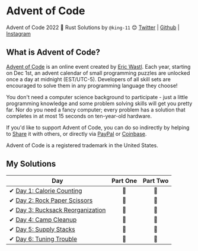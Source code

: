 # Advent of Code
Advent of Code 2022 🎄 Rust Solutions by
`@king-11` 😊 [Twitter](https://twitter.com/1108King) | [Github](https://github.com/king-11) | [Instagram](https://instagram.com/cryptic_sniper)


## What is Advent of Code?
[Advent of Code](http://adventofcode.com) is an online event created by [Eric Wastl](https://twitter.com/ericwastl). Each year, starting on Dec 1st, an advent calendar of small programming puzzles are unlocked once a day at midnight (EST/UTC-5). Developers of all skill sets are encouraged to solve them in any programming language they choose!

You don't need a computer science background to participate - just a little programming knowledge and some problem solving skills will get you pretty far. Nor do you need a fancy computer; every problem has a solution that completes in at most 15 seconds on ten-year-old hardware.

If you'd like to support Advent of Code, you can do so indirectly by helping to [Share](https://adventofcode.com/2020/about) it with others, or directly via [PayPal](https://www.paypal.com/webapps/shoppingcart?flowlogging_id=482758c113636&mfid=1607161233294_482758c113636#/checkout/openButton) or [Coinbase](https://adventofcode.com/2020/support/coinbase).

Advent of Code is a registered trademark in the United States.

## My Solutions

| Day  | Part One | Part Two |
|---|:---:|:---:|
| ✔ [Day 1: Calorie Counting](https://github.com/king-11/AdventOfCode/tree/main/src/day1.rs)| 🌟 | 🌟 |
| ✔ [Day 2: Rock Paper Scissors](https://github.com/king-11/AdventOfCode/tree/main/src/day2.rs)| 🌟 | 🌟 |
| ✔ [Day 3: Rucksack Reorganization](https://github.com/king-11/AdventOfCode/tree/main/src/day3.rs)| 🌟 | 🌟 |
| ✔ [Day 4: Camp Cleanup](https://github.com/king-11/AdventOfCode/tree/main/src/day4.rs)| 🌟 | 🌟 |
| ✔ [Day 5: Supply Stacks](https://github.com/king-11/AdventOfCode/tree/main/src/day5.rs)| 🌟 | 🌟 |
| ✔ [Day 6: Tuning Trouble](https://github.com/king-11/AdventOfCode/tree/main/src/day6.rs)| 🌟 | 🌟 |
